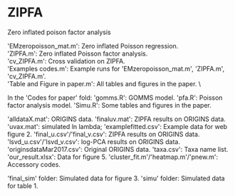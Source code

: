 # ZIPFA
Zero inflated poison factor analysis

'EMzeropoisson_mat.m': Zero inflated Poisson regression.\
'ZIPFA.m': Zero inflated Poisson factor analysis. \
'cv_ZIPFA.m': Cross validation on ZIPFA.\
'Examples codes.m': Example runs for 'EMzeropoisson_mat.m', 'ZIPFA.m', 'cv_ZIPFA.m'.\
'Table and Figure in paper.m': All tables and figures in the paper. \


In the 'Codes for paper' fold:
'gomms.R': GOMMS model.
'pfa.R': Poisson factor analysis model.
'Simu.R': Some tables and figures in the paper. 

'alldataX.mat': ORIGINS data.
'finaluv.mat': ZIPFA results on ORIGINS data.
'uvax.mat': simulated ln lambda;
'examplefitted.csv': Example data for web figure 2.
'final_u.csv'/'final_v.csv': ZIPFA results on ORIGINS data.
'lsvd_u.csv'/'lsvd_v.csv': log-PCA results on ORIGINS data.
'originsdataMar2017.csv': Original ORIGINS data.
'taxa.csv': Taxa name list.
'our_result.xlsx': Data for figure 5.
'cluster_fit.m'/'heatmap.m'/'pnew.m': Accessory codes. 

'final_sim' folder: Simulated data for figure 3.
'simu' folder: Simulated data for table 1.

